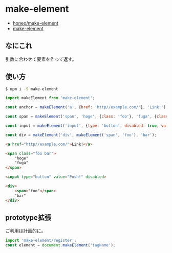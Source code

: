 # make-element
* [honeo/make-element](https://github.com/honeo/make-element)  
* [make-element](https://www.npmjs.com/package/make-element)

## なにこれ
引数に合わせて要素を作って返す。

## 使い方
```sh
$ npm i -S make-element
```
```js
import makeElement from 'make-element';

const anchor = makeElement('a', {href: 'http//example.com/'}, 'Link!');

const span = makeElement('span', 'hoge', {class: 'foo'}, 'fuga', {class: 'bar'});

const input = makeElement('input', {type: 'button', disabled: true, value: 'Push!'});

const div = makeElement('div', makeElement('span', 'foo'), 'bar');
```
```html
<a href="http//example.com/">Link!</a>

<span class="foo bar">
	"hoge"
	"fuga"
</span>

<input type="button" value="Push!" disabled>

<div>
	<span>"foo"</span>
	"bar"
</div>
```

## prototype拡張
ご利用は計画的に。
```js
import 'make-element/register';
const element = document.makeElement('tagName');
```
